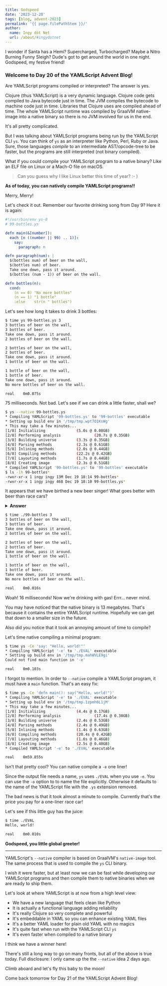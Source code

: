 ```yaml
---
title: Godspeed
date: '2023-12-20'
tags: [blog, advent-2023]
permalink: '{{ page.filePathStem }}/'
author:
  name: Ingy döt Net
  url: /about/#ingydotnet
---
```


I wonder if Santa has a Hemi?
Supercharged, Turbocharged?
Maybe a Nitro Burning Funny Sleigh?
Dude's got to get around the world in one night.
Godspeed, my festive friend!


### Welcome to Day 20 of the YAMLScript Advent Blog!

Are YAMLScript programs compiled or interpreted?
The answer is yes.

Clojure (thus YAMLScript) is a very dynamic language.
Clojure code gets compiled to Java bytecode just in time.
The JVM compiles the bytecode to machine code just in time.
Libraries that Clojure uses are compiled ahead of time.
The whole YAMLScript runtime was compiled by GraalVM native-image into a native
binary so there is no JVM involved for us in the end.

It's all pretty complicated.

But I was talking about YAMLScript programs being run by the YAMLScript CLI
`ys`.
You can think of `ys` as an interpreter like Python, Perl, Ruby or Java.
Sure, those languages _compile_ to an intermediate AST/opcode-tree to be faster,
but the programs are still interpreted (not binary compiled).

What if you could compile your YAMLScript program to a native binary?
Like an ELF file on Linux or a Mach-O file on macOS.

> Can you guess why I like Linux better this time of year? :- )

**As of today, you can natively compile YAMLScript programs!!**

Merry, Merry!

Let's check it out.
Remember our favorite drinking song from Day 9?
Here it is again:

```yaml
#!/usr/bin/env ys-0
# 99-bottles.ys

defn main(&[number]):
  each [n ((number || 99) .. 1)]:
    say:
      paragraph: n

defn paragraph(num): |
  $(bottles num) of beer on the wall,
  $(bottles num) of beer.
  Take one down, pass it around.
  $(bottles (num - 1)) of beer on the wall.

defn bottles(n):
  cond:
    (n == 0) "No more bottles"
    (n == 1) "1 bottle"
    :else    str(n " bottles")
```

Let's see how long it takes to drink 3 bottles:

```bash
$ time ys 99-bottles.ys 3
3 bottles of beer on the wall,
3 bottles of beer.
Take one down, pass it around.
2 bottles of beer on the wall.

2 bottles of beer on the wall,
2 bottles of beer.
Take one down, pass it around.
1 bottle of beer on the wall.

1 bottle of beer on the wall,
1 bottle of beer.
Take one down, pass it around.
No more bottles of beer on the wall.

real    0m0.075s
```

75 milliseconds. Not bad.
Let's see if we can drink a little faster, shall we?

```bash
$ ys --native 99-bottles.ys
* Compiling YAMLScript '99-bottles.ys' to '99-bottles' executable
* Setting up build env in '/tmp/tmp.wpt7O1KsWg'
* This may take a few minutes...
[1/8] Initializing              (5.0s @ 0.08GB)
[2/8] Performing analysis               (20.7s @ 0.35GB)
[3/8] Building universe         (3.3s @ 0.35GB)
[4/8] Parsing methods           (2.3s @ 0.61GB)
[5/8] Inlining methods          (2.0s @ 0.44GB)
[6/8] Compiling methods         (22.2s @ 0.42GB)
[7/8] Layouting methods         (1.7s @ 0.44GB)
[8/8] Creating image            (2.3s @ 0.51GB)
* Compiled YAMLScript '99-bottles.ys' to '99-bottles' executable
$ ls -lh 99-bottles*
-rwxr-xr-x 1 ingy ingy 13M Dec 19 18:14 99-bottles*
-rwxr-xr-x 1 ingy ingy 468 Dec 19 18:10 99-bottles.ys*
```

It appears that we have birthed a new beer singer!
What goes better with beer than race cars?

<details><summary><strong>Answer</strong></summary>

Almost anything.
</details><p></p>

```bash
$ time ./99-bottles 3
3 bottles of beer on the wall,
3 bottles of beer.
Take one down, pass it around.
2 bottles of beer on the wall.

2 bottles of beer on the wall,
2 bottles of beer.
Take one down, pass it around.
1 bottle of beer on the wall.

1 bottle of beer on the wall,
1 bottle of beer.
Take one down, pass it around.
No more bottles of beer on the wall.

real    0m0.016s
```

Woah! 16 milliseconds! Now we're drinking with gas!
Errr... never mind.

You may have noticed that the native binary is 13 megabytes.
That's because it contains the entire YAMLScript runtime.
Hopefully we can get that down to a smaller size in the future.

Also did you notice that it took an annoying amount of time to compile?

Let's time native compiling a minimal program:

```bash
$ time ys -Ce 'say: "Hello, world!"'
* Compiling YAMLScript '-e' to './EVAL' executable
* Setting up build env in '/tmp/tmp.mahWVLE9gi'
Could not find main function in '-e'

real    0m0.103s
```

I forgot to mention.
In order to `--native` compile a YAMLScript program, it must have a `main`
function.
That's an easy fix:

```bash
$ time ys -Ce 'defn main(): say("Hello, world!")'
* Compiling YAMLScript '-e' to './EVAL' executable
* Setting up build env in '/tmp/tmp.1zpmh6L1jM'
* This may take a few minutes...
[1/8] Initializing              (4.4s @ 0.17GB)
[2/8] Performing analysis               (17.4s @ 0.30GB)
[3/8] Building universe         (2.4s @ 0.53GB)
[4/8] Parsing methods           (2.4s @ 0.49GB)
[5/8] Inlining methods          (1.4s @ 0.63GB)
[6/8] Compiling methods         (20.4s @ 0.42GB)
[7/8] Layouting methods         (1.6s @ 0.46GB)
[8/8] Creating image            (2.5s @ 0.40GB)
* Compiled YAMLScript '-e' to './EVAL' executable

real    0m59.855s
```

Isn't that pretty cool?
You can native compile a `-e` one liner!

Since the output file needs a name, `ys` uses `./EVAL` when you use `-e`.
You can use the `-o` option to to name the file explicitly.
Otherwise it defaults to the name of the YAMLScript file with the `.ys`
extension removed.

The bad news is that it took almost a minute to compile.
Currently that's the price you pay for a one-liner race car!

Let's see if this little guy has the juice:

```bash
$ time ./EVAL
Hello, world!

real    0m0.010s
```

**Godspeed, you little global greeter!**

----

YAMLScript's `--native` compiler is based on GraalVM's `native-image` tool.
The same process that is used to compile the `ys` CLI binary.

I wish it were faster, but at least now we can be fast while developing our
YAMLScript programs and then compile them to native binaries when we are ready
to ship them.

Let's look at where YAMLScript is at now from a high level view:

* We have a new language that feels clean like Python
* It is actually a functional language adding reliability
* It's really Clojure so very complete and powerful
* It's embeddable in YAML so you can enhance existing YAML files
* It's a better YAML loader for plain old YAML with no magics
* It's quite fast when run with the YAMLScript CLI `ys`
* It's even faster when compiled to a native binary

I think we have a winner here!

There's still a long way to go on many fronts, but all of the above is true
today.
Full disclosure: I only came up the the `--native` idea 2 days ago.

Climb aboard and let's fly this baby to the moon!

Come back tomorrow for Day 21 of the YAMLScript Advent Blog!
